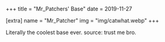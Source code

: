 +++
title = "Mr_Patchers' Base"
date = 2019-11-27

[extra]
name = "Mr_Patcher"
img = "img/catwhat.webp"
+++

Literally the coolest base ever. source: trust me bro.
